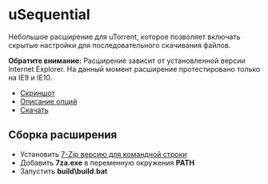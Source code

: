 uSequential
===========

Небольшое расширение для uTorrent, которое позволяет включать скрытые настройки для последовательного скачивания файлов.

**Обратите внимание:** Расширение зависит от установленной версии Internet Explorer. На данный момент расширение протестировано только на IE9 и IE10.

- [Скриншот][screenshot]
- [Описание опций][faq]
- [Скачать][download]

## Cборка расширения

- Установить [7-Zip версию для командной строки][7za]
- Добавить **7za.exe** в переменную окружения **PATH**
- Запустить **build\build.bat**

[screenshot]:https://lh5.googleusercontent.com/-PdIa-yT-3H8/UUp-PQCKBkI/AAAAAAAANKo/8oXxVOnqnP0/s489/uSequential-no-css.PNG
[faq]:http://ruzzzua.blogspot.com/2010/02/utorrent-sequential-download.html
[download]:https://github.com/Ruzzz/uSequential/raw/master/build/uSequential.btapp
[7za]:http://www.7-zip.org/download.html
